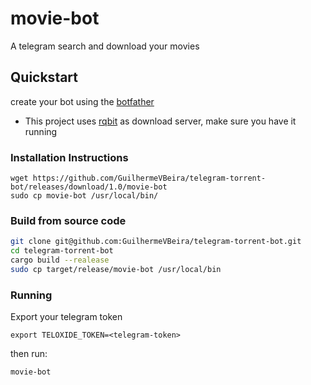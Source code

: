 # movie-bot
A telegram search and download your movies


## Quickstart

create your bot using the [botfather](https://t.me/botfather)

- This project uses [rqbit](https://github.com/ikatson/rqbit) as download server, make sure you have it running


### Installation Instructions
```
wget https://github.com/GuilhermeVBeira/telegram-torrent-bot/releases/download/1.0/movie-bot
sudo cp movie-bot /usr/local/bin/

```

### Build from source code

```sh
git clone git@github.com:GuilhermeVBeira/telegram-torrent-bot.git
cd telegram-torrent-bot
cargo build --realease
sudo cp target/release/movie-bot /usr/local/bin

```

### Running 

Export your telegram token 
```
export TELOXIDE_TOKEN=<telegram-token>
```

then run:

```sh
movie-bot
```
